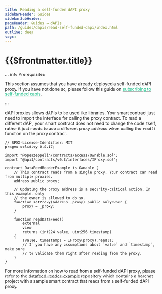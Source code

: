 ```yaml
---
title: Reading a self-funded dAPI proxy
sidebarHeader: Guides
sidebarSubHeader:
pageHeader: Guides → dAPIs
path: /guides/dapis/read-self-funded-dapi/index.html
outline: deep
tags:
---
```


<!-- https://blog.chain.link/smart-contract-call-another-smart-contract/ -->

<!-- https://medium.com/@blockchain101/calling-the-function-of-another-contract-in-solidity-f9edfa921f4c -->

<PageHeader/>

<SearchHighlight/>

<FlexStartTag/>

# {{$frontmatter.title}}

::: info Prerequisites

This section assumes that you have already deployed a self-funded dAPI proxy. If
you have not done so, please follow this guide on
[<span style="color:rgb(16, 185, 129);">subscribing to self-funded dapis</span>](/guides/dapis/subscribing-self-funded-dapis/index.md).

:::

dAPI proxies allows dAPIs to be used like libraries. Your smart contract just
need to import the interface for calling the proxy contract. To read a different
dAPI, your smart contract does not need to change the code itself, rather it
just needs to use a different proxy address when calling the `read()` function
on the proxy contract.

```solidity
// SPDX-License-Identifier: MIT
pragma solidity 0.8.17;

import "@openzeppelin/contracts/access/Ownable.sol";
import "@api3/contracts/v0.8/interfaces/IProxy.sol";

contract DataFeedReaderExample is Ownable {
    // This contract reads from a single proxy. Your contract can read from multiple proxies.
    address public proxy;

    // Updating the proxy address is a security-critical action. In this example, only
    // the owner is allowed to do so.
    function setProxy(address _proxy) public onlyOwner {
        proxy = _proxy;
    }

    function readDataFeed()
        external
        view
        returns (int224 value, uint256 timestamp)
    {
        (value, timestamp) = IProxy(proxy).read();
        // If you have any assumptions about `value` and `timestamp`, make sure
        // to validate them right after reading from the proxy.
    }
}
```

For more information on how to read from a self-funded dAPI proxy, please refer
to the
[datafeed-reader-example<ExternalLinkImage/>](https://github.com/api3dao/data-feed-reader-example)
repository which contains a hardhat project with a sample smart contract that
reads from a self-funded dAPI proxy.

<FlexEndTag/>
